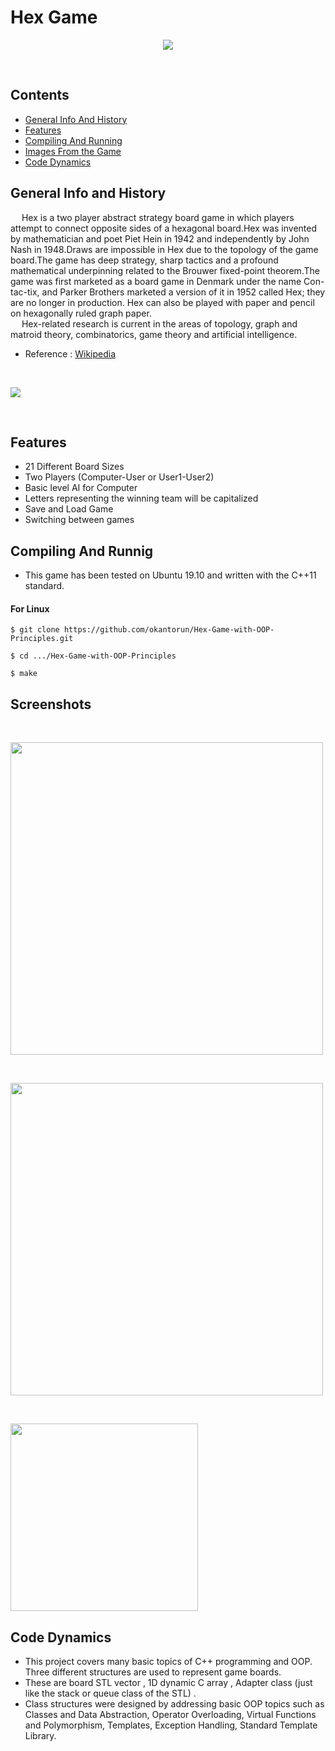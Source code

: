 # Hex Game
<p align="center">
  <img src="https://upload.wikimedia.org/wikipedia/commons/3/38/Hex-board-11x11-%282%29.jpg">
</p>
<br/>

## Contents
- [General Info And History](#GeneralInfo)
- [Features](#Features)
- [Compiling And Running](#CompAndRun)
- [Images From the Game](#Screenshots)
- [Code Dynamics](#CodeDynamics)

## General Info and History <a name="GeneralInfo"></a>
&emsp; Hex is a two player abstract strategy board game in which players attempt to connect opposite sides of a hexagonal board.Hex was invented by mathematician and poet Piet Hein in 1942 and independently by John Nash in 1948.Draws are impossible in Hex due to the topology of the game board.The game has deep strategy, sharp tactics and a profound mathematical underpinning related to the Brouwer fixed-point theorem.The game was first marketed as a board game in Denmark under the name Con-tac-tix, and Parker Brothers marketed a version of it in 1952 called Hex; they are no longer in production. Hex can also be played with paper and pencil on hexagonally ruled graph paper.
 <br/>
&emsp; Hex-related research is current in the areas of topology, graph and matroid theory, combinatorics, game theory and artificial intelligence.
- Reference : [Wikipedia](https://en.wikipedia.org/wiki/Hex_(board_game))

<br/>
<p align="left">
  <img src="https://encrypted-tbn0.gstatic.com/images?q=tbn:ANd9GcRiDmdVJAgkJYl5sJbSqYCRE04hm8vICzqMEQ&usqp=CAU">
</p>
<br/>

## Features <a name="Features"></a>
- 21 Different Board Sizes
- Two Players (Computer-User or User1-User2)
- Basic level AI for Computer
- Letters representing the winning team will be capitalized
- Save and Load Game
- Switching between games

## Compiling And Runnig <a name="CompAndRun"></a>
- This game has been tested on Ubuntu 19.10 and written with the C++11 standard.
#### For Linux
```
$ git clone https://github.com/okantorun/Hex-Game-with-OOP-Principles.git

```
```
$ cd .../Hex-Game-with-OOP-Principles

```
```
$ make

```

## Screenshots <a name="Screenshots"></a>
<br /><p align="left">
  <img src="https://github.com/okantorun/Hex-Game-with-OOP-Principles/blob/main/media/initial.png" width="500px">
</p>
<br /><p align="left">
  <img src="https://github.com/okantorun/Hex-Game-with-OOP-Principles/blob/main/media/cont.png" width="500px">
</p>
<br /><p align="left">
  <img src="https://github.com/okantorun/Hex-Game-with-OOP-Principles/blob/main/media/end.png" width="300px">
</p>

## Code Dynamics <a name="CodeDynamics"></a>
- This project covers many basic topics of C++ programming and OOP. Three different structures are used to represent game boards. 
- These are board STL vector , 1D dynamic C array , Adapter class (just like the stack or queue class of the STL) . 
- Class structures were designed by addressing basic OOP topics such as Classes and Data Abstraction, Operator Overloading, Virtual Functions and Polymorphism, Templates, Exception Handling, Standard Template Library.

